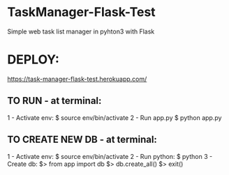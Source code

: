 # TaskManager-Flask-Test
Simple web task list manager in pyhton3 with Flask

# DEPLOY:
https://task-manager-flask-test.herokuapp.com/

## TO RUN - at terminal:
1 - Activate env:
$ source env/bin/activate
2 - Run app.py
$ python app.py

## TO CREATE NEW DB - at terminal:
1 - Activate env:
$ source env/bin/activate
2 - Run python:
$ python
3 - Create db:
$> from app import db
$> db.create_all()
$> exit()